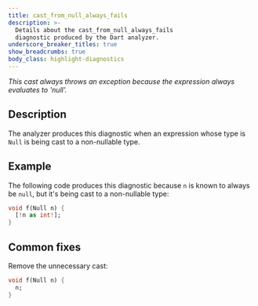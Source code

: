 ```yaml
---
title: cast_from_null_always_fails
description: >-
  Details about the cast_from_null_always_fails
  diagnostic produced by the Dart analyzer.
underscore_breaker_titles: true
show_breadcrumbs: true
body_class: highlight-diagnostics
---
```


_This cast always throws an exception because the expression always evaluates to
'null'._

## Description

The analyzer produces this diagnostic when an expression whose type is
`Null` is being cast to a non-nullable type.

## Example

The following code produces this diagnostic because `n` is known to always
be `null`, but it's being cast to a non-nullable type:

```dart
void f(Null n) {
  [!n as int!];
}
```

## Common fixes

Remove the unnecessary cast:

```dart
void f(Null n) {
  n;
}
```
